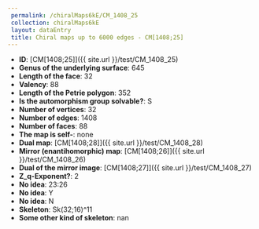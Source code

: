 ```yaml
--- 
 permalink: /chiralMaps6kE/CM_1408_25 
 collection: chiralMaps6kE
 layout: dataEntry
 title: Chiral maps up to 6000 edges - CM[1408;25]
---
```


- **ID**: [CM[1408;25]]({{ site.url }}/test/CM_1408_25)
- **Genus of the underlying surface**: 645
- **Length of the face**: 32
- **Valency**: 88
- **Length of the Petrie polygon**: 352
- **Is the automorphism group solvable?**: S
- **Number of vertices**: 32
- **Number of edges**: 1408
- **Number of faces**: 88
- **The map is self-**: none
- **Dual map**: [CM[1408;28]]({{ site.url }}/test/CM_1408_28)
- **Mirror (enantihomorphic) map**: [CM[1408;26]]({{ site.url }}/test/CM_1408_26)
- **Dual of the mirror image**: [CM[1408;27]]({{ site.url }}/test/CM_1408_27)
- **Z_q-Exponent?**: 2
- **No idea**:  23:26
- **No idea**: Y
- **No idea**: N
- **Skeleton**: Sk(32;16)^11
- **Some other kind of skeleton**: nan

